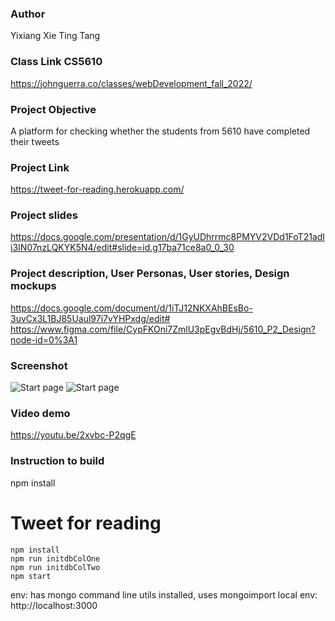 ### Author ###
Yixiang Xie
Ting Tang

### Class Link CS5610 ###
https://johnguerra.co/classes/webDevelopment_fall_2022/

### Project Objective ###
A platform for checking whether the students from 5610 have completed their tweets

### Project Link ###
https://tweet-for-reading.herokuapp.com/

### Project slides ###
https://docs.google.com/presentation/d/1GyUDhrrmc8PMYV2VDd1FoT21adIi3IN07nzLQKYK5N4/edit#slide=id.g17ba71ce8a0_0_30

### Project description, User Personas, User stories, Design mockups ###
https://docs.google.com/document/d/1iTJ12NKXAhBEsBo-3uvCx3L1BJ85Uaul97i7vYHPxdg/edit#
https://www.figma.com/file/CypFKOni7ZmlU3pEgvBdHj/5610_P2_Design?node-id=0%3A1

### Screenshot ###
![Start page](https://assets.moveshanghai.com/Screenshot%202022-11-01%20at%2012.07.40.png)
![Start page](https://assets.moveshanghai.com/Screenshot%202022-11-01%20at%2012.07.57.png)

### Video demo ###
https://youtu.be/2xvbc-P2qgE

### Instruction to build ###
npm install

# Tweet for reading

```
npm install
npm run initdbColOne
npm run initdbColTwo
npm start
```
env: has mongo command line utils installed, uses mongoimport
local env: http://localhost:3000
